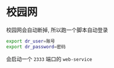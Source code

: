 # 校园网

校园网会自动断掉, 所以跑一个脚本自动登录

```bash
export dr_user=账号
export dr_password=密码
```

会启动一个 `2333` 端口的 `web-service`